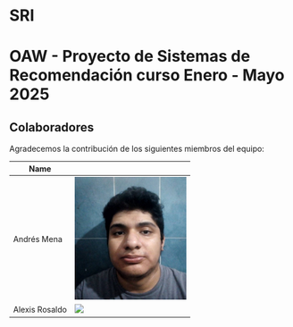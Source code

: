 # SRI

# OAW - Proyecto de Sistemas de Recomendación curso Enero - Mayo 2025

## Colaboradores
Agradecemos la contribución de los siguientes miembros del equipo:

| Name          |  |
| ------------- | ------------- |
| Andrés Mena  | <img src="https://github.com/Jhonix05/OAW/blob/main/assets/LlXZ2T.jpg"  width="200" height="220"> |
| Alexis Rosaldo  | <img src="assets/jacob.jpg" height="200"> |
